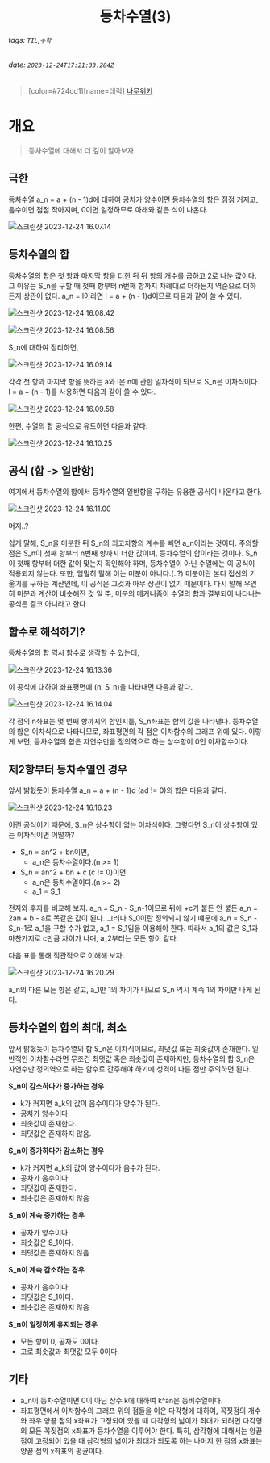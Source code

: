 <h1><center> 등차수열(3) </center></h1>

###### tags: `TIL`,`수학`
###### date: `2023-12-24T17:21:33.284Z`

> [color=#724cd1][name=데릭]
> [나무위키](https://namu.wiki/w/%EB%93%B1%EC%B0%A8%EC%88%98%EC%97%B4)

# 개요

> 등차수열에 대해서 더 깊이 알아보자. 

## 극한

등차수열 a_n = a + (n - 1)d에 대하여 공차가 양수이면 등차수열의 항은 점점 커지고, 음수이면 점점 작아지며, 0이면 일정하므로 아래와 같은 식이 나온다. 

![스크린샷 2023-12-24 16.07.14](https://hackmd.io/_uploads/HynjuIrPp.png)


## 등차수열의 합

등차수열의 합은 첫 항과 마지막 항을 더한 뒤 뒤 항의 개수를 곱하고 2로 나눈 값이다. 그 이유는 S_n을 구할 때 첫째 항부터 n번째 항까지 차례대로 더하든지 역순으로 더하든지 상관이 없다. a_n = l이라면 l = a + (n - 1)d이므로 다음과 같이 쓸 수 있다. 

![스크린샷 2023-12-24 16.08.42](https://hackmd.io/_uploads/HJKZKUSDT.png)

![스크린샷 2023-12-24 16.08.56](https://hackmd.io/_uploads/ryMGY8BD6.png)

S_n에 대하여 정리하면, 

![스크린샷 2023-12-24 16.09.14](https://hackmd.io/_uploads/ByV7K8HvT.png)

각각 첫 항과 마지막 항을 뜻하는 a와 l은 n에 관한 일차식이 되므로 S_n은 이차식이다. l = a + (n - 1)를 사용하면 다음과 같이 쓸 수 있다.

![스크린샷 2023-12-24 16.09.58](https://hackmd.io/_uploads/rklIKLrvp.png)

한편, 수열의 합 공식으로 유도하면 다음과 같다.

![스크린샷 2023-12-24 16.10.25](https://hackmd.io/_uploads/rkivKLrvp.png)

## 공식 (합 -> 일반항)

여기에서 등차수열의 합에서 등차수열의 일반항을 구하는 유용한 공식이 나온다고 한다.

![스크린샷 2023-12-24 16.11.00](https://hackmd.io/_uploads/Sk0tKIHwa.png)

머지..?

쉽게 말해, S_n을 미분한 뒤 S_n의 최고차항의 계수를 빼면 a_n이라는 것이다. 주의할 점은 S_n이 첫째 항부터 n번째 항까지 더한 값이며, 등차수열의 합이라는 것이다. S_n이 첫째 항부터 더한 값이 맞는지 확인해야 하며, 등차수열이 아닌 수열에는 이 공식이 적용되지 않는다. 또한, 엄밀히 말해 이는 미분이 아니다.(..?) 미분이란 본디 접선의 기울기를 구하는 계산인데, 이 공식은 그것과 아무 상관이 없기 때문이다. 다시 말해 우연히 미분과 계산이 비슷해진 것 일 뿐, 미분의 메커니즘이 수열의 합과 결부되어 나타나는 공식은 결코 아니라고 한다.

## 함수로 해석하기?

등차수열의 합 역시 함수로 생각할 수 있는데, 

![스크린샷 2023-12-24 16.13.36](https://hackmd.io/_uploads/r1j7qLHwT.png)

이 공식에 대하여 좌표평면에 (n, S_n)을 나타내면 다음과 같다. 

![스크린샷 2023-12-24 16.14.04](https://hackmd.io/_uploads/ByUBc8HwT.png)

각 점의 n좌표는 몇 번째 항까지의 합인지를, S_n좌표는 합의 값을 나타낸다. 등차수열의 합은 이차식으로 나타나므로, 좌표평면의 각 점은 이차함수의 그래프 위에 있다. 이렇게 보면, 등차수열의 합은 자연수만을 정의역으로 하는 상수항이 0인 이차함수이다. 

## 제2항부터 등차수열인 경우

앞서 밝혔듯이 등차수열 a_n = a + (n - 1)d (ad != 0)의 합은 다음과 같다. 

![스크린샷 2023-12-24 16.16.23](https://hackmd.io/_uploads/rJzCcIrvT.png)

이런 공식이기 때문에, S_n은 상수항이 없는 이차식이다. 그렇다면 S_n이 상수항이 있는 이차식이면 어떨까?

- S_n = an^2 + bn이면,
    - a_n은 등차수열이다.(n >= 1)
- S_n = an^2 + bn + c (c != 0)이면
    - a_n은 등차수열이다.(n >= 2)
    - a_1 = S_1

전자와 후자를 비교해 보자. a_n = S_n - S_n-1이므로 뒤에 +c가 붙든 안 붙든 a_n = 2an + b - a로 똑같은 값이 된다. 그러나 S_0이란 정의되지 않기 떄문에 a_n = S_n - S_n-1로 a_1을 구할 수가 없고, a_1 = S_1임을 이용해야 한다. 따라서 a_1의 값은 S_1과 마찬가지로 c만큼 차이가 나며, a_2부터는 모든 항이 같다. 

다음 표를 통해 직관적으로 이해해 보자.

![스크린샷 2023-12-24 16.20.29](https://hackmd.io/_uploads/SJDpoIrwT.png)

a_n의 다른 모든 항은 같고, a_1만 1의 차이가 나므로 S_n 역시 계속 1의 차이만 나게 된다. 

## 등차수열의 합의 최대, 최소

앞서 밝혔듯이 등차수열의 합 S_n은 이차식이므로, 최댓값 또는 최솟값이 존재한다. 일반적인 이차함수라면 무조건 최댓값 혹은 최솟값이 존재하지만, 등차수열의 합 S_n은 자연수만 정의역으로 하는 함수로 간주해야 하기에 성격이 다른 점만 주의하면 된다. 

**S_n이 감소하다가 증가하는 경우**
- k가 커지면 a_k의 값이 음수이다가 양수가 된다.
- 공차가 양수이다.
- 최솟값이 존재한다.
- 최댓값은 존재하지 않음.

**S_n이 증가하다가 감소하는 경우**
- k가 커지면 a_k의 값이 양수이다가 음수가 된다.
- 공차가 음수이다.
- 최댓값이 존재한다.
- 최솟값은 존재하지 않음

**S_n이 계속 증가하는 경우**
- 공차가 양수이다.
- 최솟값은 S_1이다.
- 최댓값은 존재하지 않음

**S_n이 계속 감소하는 경우**
- 공차가 음수이다.
- 최댓값은 S_1이다.
- 최솟값은 존재하지 않음

**S_n이 일정하게 유지되는 경우**
- 모든 항이 0, 공차도 0이다.
- 고로 최솟값과 최댓값 모두 0이다.

## 기타

- a_n이 등차수열이면 0이 아닌 상수 k에 대하여 k^an은 등비수열이다.
- 좌표평면에서 이차함수의 그래프 위의 점들을 이은 다각형에 대하여, 꼭짓점의 개수와 좌우 양끝 점의 x좌표가 고정되어 있을 때 다각형의 넓이가 최대가 되려면 다각형의 모든 꼭짓점의 x좌표가 등차수열을 이루어야 한다. 특히, 삼각형에 대해서는 양끝 점이 고정되어 있을 때 삼각형의 넓이가 최대가 되도록 하는 나머지 한 점의 x좌표는 양끝 점의 x좌표의 평균이다. 